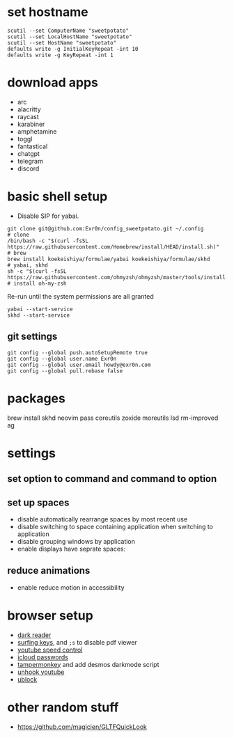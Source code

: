 # set hostname
```
scutil --set ComputerName "sweetpotato"
scutil --set LocalHostName "sweetpotato"
scutil --set HostName "sweetpotato"
defaults write -g InitialKeyRepeat -int 10 
defaults write -g KeyRepeat -int 1
```

# download apps

- arc
- alacritty
- raycast
- karabiner
- amphetamine
- toggl
- fantastical
- chatgpt
- telegram
- discord

# basic shell setup
- Disable SIP for yabai. 

```
git clone git@github.com:Exr0n/config_sweetpotato.git ~/.config                                   # clone
/bin/bash -c "$(curl -fsSL https://raw.githubusercontent.com/Homebrew/install/HEAD/install.sh)"   # brew
brew install koekeishiya/formulae/yabai koekeishiya/formulae/skhd                                 # yabai, skhd
sh -c "$(curl -fsSL https://raw.githubusercontent.com/ohmyzsh/ohmyzsh/master/tools/install.sh)"   # install oh-my-zsh                             
```

Re-run until the system permissions are all granted 
```
yabai --start-service
skhd --start-service
```


## git settings
```
git config --global push.autoSetupRemote true
git config --global user.name Exr0n
git config --global user.email howdy@exr0n.com
git config --global pull.rebase false
```


# packages
brew install skhd neovim pass coreutils zoxide moreutils lsd rm-improved ag

# settings
## set option to command and command to option 
## set up spaces
- disable automatically rearrange spaces by most recent use
- disable switching to space containing application when switching to application
- disable grouping windows by application
- enable displays have seprate spaces:
## reduce animations
- enable reduce motion in accessibility

# browser setup
- [dark reader](https://chromewebstore.google.com/detail/dark-reader/eimadpbcbfnmbkopoojfekhnkhdbieeh)
- [surfing keys](https://chromewebstore.google.com/detail/surfingkeys/gfbliohnnapiefjpjlpjnehglfpaknnc?hl=en-US), and `;s` to disable pdf viewer
- [youtube speed control](https://chromewebstore.google.com/detail/youtube-playback-speed-co/hdannnflhlmdablckfkjpleikpphncik?hl=en-US)
- [icloud passwords](https://chromewebstore.google.com/detail/icloud-passwords/pejdijmoenmkgeppbflobdenhhabjlaj)
- [tampermonkey](https://chromewebstore.google.com/detail/tampermonkey/dhdgffkkebhmkfjojejmpbldmpobfkfo) and add desmos darkmode script
- [unhook youtube](https://chromewebstore.google.com/detail/unhook-remove-youtube-rec/khncfooichmfjbepaaaebmommgaepoid?hl=en)
- [ublock](https://chromewebstore.google.com/detail/ublock-origin/cjpalhdlnbpafiamejdnhcphjbkeiagm?hl=en)


# other random stuff
- https://github.com/magicien/GLTFQuickLook
